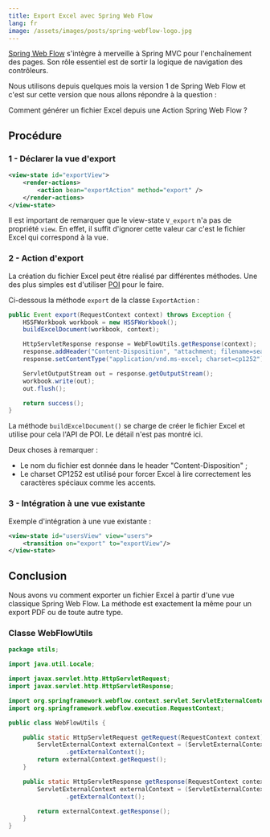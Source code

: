 ```yaml
---
title: Export Excel avec Spring Web Flow
lang: fr
image: /assets/images/posts/spring-webflow-logo.jpg
---
```


[Spring Web Flow](http://www.springframework.org/webflow) s'intègre à merveille à Spring MVC pour l'enchaînement des pages. Son rôle essentiel est de sortir la logique de navigation des contrôleurs.

Nous utilisons depuis quelques mois la version 1 de Spring Web Flow et c'est sur cette version que nous allons répondre à la question :

Comment générer un fichier Excel depuis une Action Spring Web Flow ?

## Procédure

### 1 - Déclarer la vue d'export

```xml
<view-state id="exportView">
    <render-actions>
        <action bean="exportAction" method="export" />
    </render-actions>
</view-state>
```

Il est important de remarquer que le view-state `V_export` n'a pas de propriété `view`. En effet, il suffit d'ignorer cette valeur car c'est le fichier Excel qui correspond à la vue.

### 2 - Action d'export

La création du fichier Excel peut être réalisé par différentes méthodes. Une des plus simples est d'utiliser [POI](http://poi.apache.org/) pour le faire.

Ci-dessous la méthode `export` de la classe `ExportAction` :

```java
public Event export(RequestContext context) throws Exception {
    HSSFWorkbook workbook = new HSSFWorkbook();
    buildExcelDocument(workbook, context);

    HttpServletResponse response = WebFlowUtils.getResponse(context);
    response.addHeader("Content-Disposition", "attachment; filename=search.xls");
    response.setContentType("application/vnd.ms-excel; charset=cp1252");

    ServletOutputStream out = response.getOutputStream();
    workbook.write(out);
    out.flush();

    return success();
}
```

La méthode `buildExcelDocument()` se charge de créer le fichier Excel et utilise pour cela l'API de POI. Le détail n'est pas montré ici.

Deux choses à remarquer :

- Le nom du fichier est donnée dans le header "Content-Disposition" ;
- Le charset CP1252 est utilisé pour forcer Excel à lire correctement les caractères spéciaux comme les accents.

### 3 - Intégration à une vue existante

Exemple d'intégration à une vue existante :

```xml
<view-state id="usersView" view="users">
    <transition on="export" to="exportView"/>
</view-state>
```

## Conclusion

Nous avons vu comment exporter un fichier Excel à partir d'une vue classique Spring Web Flow. La méthode est exactement la même pour un export PDF ou de toute autre type.

### Classe WebFlowUtils

```java
package utils;

import java.util.Locale;

import javax.servlet.http.HttpServletRequest;
import javax.servlet.http.HttpServletResponse;

import org.springframework.webflow.context.servlet.ServletExternalContext;
import org.springframework.webflow.execution.RequestContext;

public class WebFlowUtils {

    public static HttpServletRequest getRequest(RequestContext context) {
        ServletExternalContext externalContext = (ServletExternalContext) context
                .getExternalContext();
        return externalContext.getRequest();
    }

    public static HttpServletResponse getResponse(RequestContext context) {
        ServletExternalContext externalContext = (ServletExternalContext) context
                .getExternalContext();

        return externalContext.getResponse();
    }
}
```
